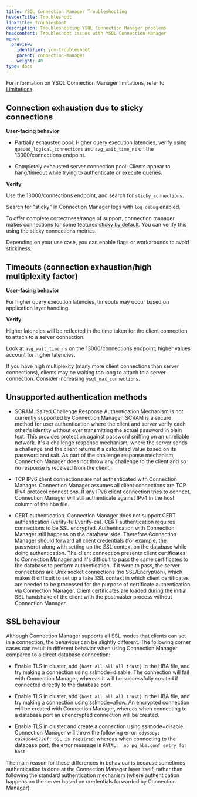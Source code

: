 ```yaml
---
title: YSQL Connection Manager Troubleshooting
headerTitle: Troubleshoot
linkTitle: Troubleshoot
description: Troubleshooting YSQL Connection Manager problems
headcontent: Troubleshoot issues with YSQL Connection Manager
menu:
  preview:
    identifier: ycm-troubleshoot
    parent: connection-manager
    weight: 40
type: docs
---
```


For information on YSQL Connection Manager limitations, refer to [Limitations](../ycm-setup/#limitations).

## Connection exhaustion due to sticky connections

**User-facing behavior**

- Partially exhausted pool: Higher query execution latencies, verify using `queued_logical_connections` and `avg_wait_time_ns` on the 13000/connections endpoint.

- Completely exhausted server connection pool: Clients appear to hang/timeout while trying to authenticate or execute queries.

**Verify**

Use the 13000/connections endpoint, and search for `sticky_connections`.

Search for "sticky" in Connection Manager logs with `log_debug` enabled.

To offer complete correctness/range of support, connection manager makes connections for some features [sticky by default](../ycm-setup/#sticky-connections). You can verify this using the sticky connections metrics.

Depending on your use case, you can enable flags or workarounds to avoid stickiness.

## Timeouts (connection exhaustion/high multiplexity factor)

**User-facing behavior**

For higher query execution latencies, timeouts may occur based on application layer handling.

**Verify**

Higher latencies will be reflected in the time taken for the client connection to attach to a server connection.

Look at `avg_wait_time_ns` on the 13000/connections endpoint; higher values account for higher latencies.

If you have high multiplexity (many more client connections than server connections), clients may be waiting too long to attach to a server connection. Consider increasing `ysql_max_connections`.

## Unsupported authentication methods

- SCRAM. Salted Challenge Response Authentication Mechanism is not currently supported by Connection Manager. SCRAM is a secure method for user authentication where the client and server verify each other's identity without ever transmitting the actual password in plain text. This provides protection against password sniffing on an unreliable network. It's a challenge response mechanism, where the server sends a challenge and the client returns it a calculated value based on its password and salt. As part of the challenge response mechanism, Connection Manager does not throw any challenge to the client and so no response is received from the client.

- TCP IPv6 client connections are not authenticated with Connection Manager. Connection Manager assumes all client connections are TCP IPv4 protocol connections. If any IPv6 client connection tries to connect, Connection Manager will still authenticate against IPv4 in the host column of the hba file.

- CERT authentication. Connection Manager does not support CERT authentication (verify-full/verify-ca). CERT authentication requires connections to be SSL encrypted. Authentication with Connection Manager still happens on the database side. Therefore Connection Manager should forward all client credentials (for example, the password) along with setting up the SSL context on the database while doing authentication. The client connection presents client certificates to Connection Manager and it's difficult to pass the same certificates to the database to perform authentication. If it were to pass, the server connections are Unix socket connections (no SSL/Encryption), which makes it difficult to set up a fake SSL context in which client certificates are needed to be processed for the purpose of certificate authentication via Connection Manager. Client certificates are loaded during the initial SSL handshake of the client with the postmaster process without Connection Manager.

## SSL behaviour

Although Connection Manager supports all SSL modes that clients can set in a connection, the behaviour can be slightly different. The following corner cases can result in different behavior when using Connection Manager compared to a direct database connection:

- Enable TLS in cluster, add `{host all all all trust}` in the HBA file, and try making a connection using sslmode=disable. The connection will fail with Connection Manager, whereas it will be successfully created if connected directly to the database port.

- Enable TLS in cluster, add `{host all all all trust}` in the HBA file, and try making a connection using sslmode=allow. An encrypted connection will be created with Connection Manager, whereas when connecting to a database port an unencrypted connection will be created.

- Enable TLS in cluster and create a connection using sslmode=disable. Connection Manager will throw the following error: `odyssey: c8240c445726f: SSL is required`; whereas when connecting to the database port, the error message is `FATAL:  no pg_hba.conf entry for host`.

The main reason for these differences in behaviour is because sometimes authentication is done at the Connection Manager layer itself, rather than following the standard authentication mechanism (where authentication happens on the server based on credentials forwarded by Connection Manager).
